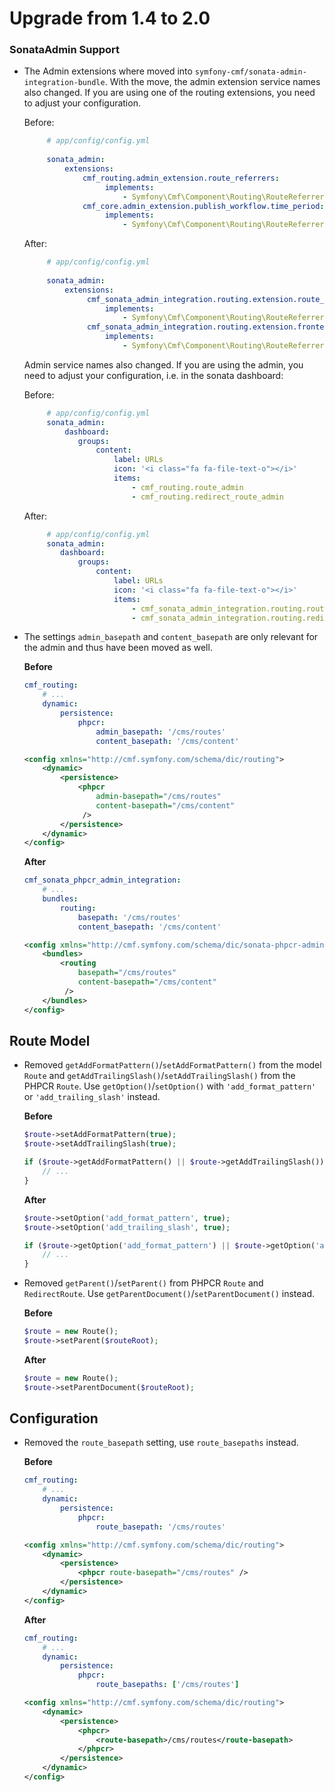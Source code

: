 # Upgrade from 1.4 to 2.0

### SonataAdmin Support

 * The Admin extensions where moved into `symfony-cmf/sonata-admin-integration-bundle`.
   With the move, the admin extension service names also changed. If you are using one of the routing extensions,
   you need to adjust your configuration.
   
   Before:
   
   ```yaml
        # app/config/config.yml
     
        sonata_admin:
            extensions:
                cmf_routing.admin_extension.route_referrers:
                     implements:
                         - Symfony\Cmf\Component\Routing\RouteReferrersInterface
                cmf_core.admin_extension.publish_workflow.time_period:
                     implements:
                         - Symfony\Cmf\Component\Routing\RouteReferrersReadInterface
   ```

    After:
       
   ```yaml
        # app/config/config.yml
                
        sonata_admin:
            extensions:
                 cmf_sonata_admin_integration.routing.extension.route_referrers:
                     implements:
                         - Symfony\Cmf\Component\Routing\RouteReferrersInterface
                 cmf_sonata_admin_integration.routing.extension.frontend_link:
                     implements:
                         - Symfony\Cmf\Component\Routing\RouteReferrersReadInterface
   ```
   Admin service names also changed. If you are using the admin, you need to adjust your configuration,
   i.e. in the sonata dashboard:
   
   Before:
   
   ```yaml
        # app/config/config.yml
        sonata_admin:
            dashboard:
               groups:
                   content:
                       label: URLs
                       icon: '<i class="fa fa-file-text-o"></i>'
                       items:
                           - cmf_routing.route_admin
                           - cmf_routing.redirect_route_admin
   ```

    After:
       
   ```yaml
        # app/config/config.yml
        sonata_admin:
           dashboard:
               groups:
                   content:
                       label: URLs
                       icon: '<i class="fa fa-file-text-o"></i>'
                       items:
                           - cmf_sonata_admin_integration.routing.route_admin
                           - cmf_sonata_admin_integration.routing.redirect_route_admin
   ```

 * The settings `admin_basepath` and `content_basepath` are only relevant for the admin and thus have been moved as well.

   **Before**
   ```yaml
   cmf_routing:
       # ...
       dynamic:
           persistence:
               phpcr:
                   admin_basepath: '/cms/routes'
                   content_basepath: '/cms/content'
   ```
   ```xml
   <config xmlns="http://cmf.symfony.com/schema/dic/routing">
       <dynamic>
           <persistence>
               <phpcr
                   admin-basepath="/cms/routes"
                   content-basepath="/cms/content"
                />
           </persistence>
       </dynamic>
   </config>
   ```

   **After**
   ```yaml
   cmf_sonata_phpcr_admin_integration:
       # ...
       bundles:
           routing:
               basepath: '/cms/routes'
               content_basepath: '/cms/content'
   ```
   ```xml
   <config xmlns="http://cmf.symfony.com/schema/dic/sonata-phpcr-admin-integration">
       <bundles>
           <routing
               basepath="/cms/routes"
               content-basepath="/cms/content"
            />
       </bundles>
   </config>
   ```

## Route Model

 * Removed `getAddFormatPattern()`/`setAddFormatPattern()` from the model
   `Route` and `getAddTrailingSlash()`/`setAddTrailingSlash()` from the PHPCR
   `Route`. Use `getOption()`/`setOption()` with `'add_format_pattern'` or
   `'add_trailing_slash'` instead.

   **Before**
   ```php
   $route->setAddFormatPattern(true);
   $route->setAddTrailingSlash(true);

   if ($route->getAddFormatPattern() || $route->getAddTrailingSlash()) {
       // ...
   }
   ```

   **After**
   ```php
   $route->setOption('add_format_pattern', true);
   $route->setOption('add_trailing_slash', true);

   if ($route->getOption('add_format_pattern') || $route->getOption('add_trailing_slash')) {
       // ...
   }
   ```

 * Removed `getParent()`/`setParent()` from PHPCR `Route` and `RedirectRoute`.
   Use `getParentDocument()`/`setParentDocument()` instead.

   **Before**
   ```php
   $route = new Route();
   $route->setParent($routeRoot);
   ```

   **After**
   ```php
   $route = new Route();
   $route->setParentDocument($routeRoot);
   ```

## Configuration

 * Removed the `route_basepath` setting, use `route_basepaths` instead.

   **Before**
   ```yaml
   cmf_routing:
       # ...
       dynamic:
           persistence:
               phpcr:
                   route_basepath: '/cms/routes'
   ```
   ```xml
   <config xmlns="http://cmf.symfony.com/schema/dic/routing">
       <dynamic>
           <persistence>
               <phpcr route-basepath="/cms/routes" />
           </persistence>
       </dynamic>
   </config>
   ```

   **After**
   ```yaml
   cmf_routing:
       # ...
       dynamic:
           persistence:
               phpcr:
                   route_basepaths: ['/cms/routes']
   ```
   ```xml
   <config xmlns="http://cmf.symfony.com/schema/dic/routing">
       <dynamic>
           <persistence>
               <phpcr>
                   <route-basepath>/cms/routes</route-basepath>
               </phpcr>
           </persistence>
       </dynamic>
   </config>
   ```
